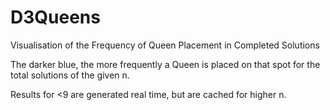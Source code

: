 D3Queens
========

Visualisation of the Frequency of Queen Placement in Completed Solutions

The darker blue, the more frequently a Queen is placed on that spot for the total solutions of the given n.

Results for <9 are generated real time, but are cached for higher n.
